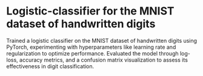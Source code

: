 # Logistic-classifier for the MNIST dataset of handwritten digits

Trained a logistic classifier on the MNIST dataset of handwritten digits using PyTorch, experimenting with hyperparameters like learning rate and regularization to optimize performance. Evaluated the model through log-loss, accuracy metrics, and a confusion matrix visualization to assess its effectiveness in digit classification.